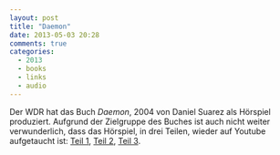 ```yaml
---
layout: post
title: "Daemon"
date: 2013-05-03 20:28
comments: true
categories:
  - 2013
  - books
  - links
  - audio
---
```

Der WDR hat das Buch _Daemon_, 2004 von Daniel Suarez als Hörspiel produziert.
Aufgrund der Zielgruppe des Buches ist auch nicht weiter verwunderlich, dass das
Hörspiel, in drei Teilen, wieder auf Youtube aufgetaucht ist:
[Teil 1][teil1], [Teil 2][teil2], [Teil 3][teil3].

[teil1]: https://www.youtube.com/watch?v=JrmIcl76S-k
[teil2]: https://www.youtube.com/watch?v=msHVt59FQHw
[teil3]: https://www.youtube.com/watch?v=YFVhCjqYVcI
